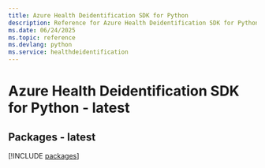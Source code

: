 ```yaml
---
title: Azure Health Deidentification SDK for Python
description: Reference for Azure Health Deidentification SDK for Python
ms.date: 06/24/2025
ms.topic: reference
ms.devlang: python
ms.service: healthdeidentification
---
```

# Azure Health Deidentification SDK for Python - latest
## Packages - latest
[!INCLUDE [packages](health-deidentification-index.md)]